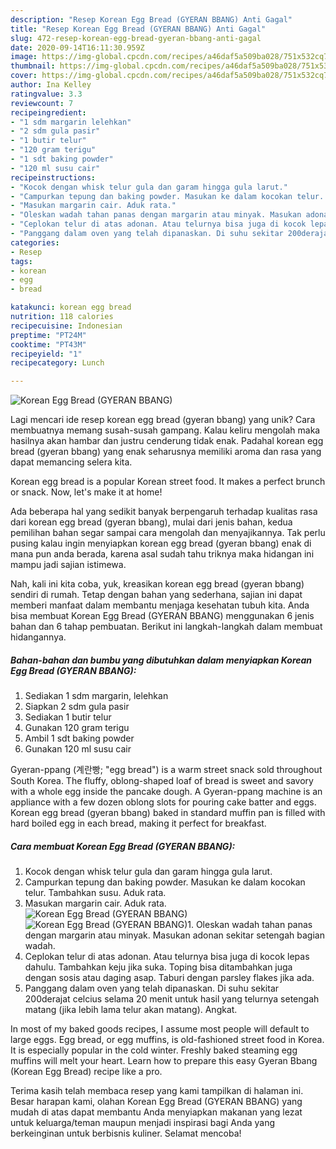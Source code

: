 ```yaml
---
description: "Resep Korean Egg Bread (GYERAN BBANG) Anti Gagal"
title: "Resep Korean Egg Bread (GYERAN BBANG) Anti Gagal"
slug: 472-resep-korean-egg-bread-gyeran-bbang-anti-gagal
date: 2020-09-14T16:11:30.959Z
image: https://img-global.cpcdn.com/recipes/a46daf5a509ba028/751x532cq70/korean-egg-bread-gyeran-bbang-foto-resep-utama.jpg
thumbnail: https://img-global.cpcdn.com/recipes/a46daf5a509ba028/751x532cq70/korean-egg-bread-gyeran-bbang-foto-resep-utama.jpg
cover: https://img-global.cpcdn.com/recipes/a46daf5a509ba028/751x532cq70/korean-egg-bread-gyeran-bbang-foto-resep-utama.jpg
author: Ina Kelley
ratingvalue: 3.3
reviewcount: 7
recipeingredient:
- "1 sdm margarin lelehkan"
- "2 sdm gula pasir"
- "1 butir telur"
- "120 gram terigu"
- "1 sdt baking powder"
- "120 ml susu cair"
recipeinstructions:
- "Kocok dengan whisk telur gula dan garam hingga gula larut."
- "Campurkan tepung dan baking powder. Masukan ke dalam kocokan telur. Tambahkan susu. Aduk rata."
- "Masukan margarin cair. Aduk rata."
- "Oleskan wadah tahan panas dengan margarin atau minyak. Masukan adonan sekitar setengah bagian wadah."
- "Ceplokan telur di atas adonan. Atau telurnya bisa juga di kocok lepas dahulu. Tambahkan keju jika suka. Toping bisa ditambahkan juga dengan sosis atau daging asap. Taburi dengan parsley flakes jika ada."
- "Panggang dalam oven yang telah dipanaskan. Di suhu sekitar 200derajat celcius selama 20 menit untuk hasil yang telurnya setengah matang (jika lebih lama telur akan matang). Angkat."
categories:
- Resep
tags:
- korean
- egg
- bread

katakunci: korean egg bread 
nutrition: 118 calories
recipecuisine: Indonesian
preptime: "PT24M"
cooktime: "PT43M"
recipeyield: "1"
recipecategory: Lunch

---
```



![Korean Egg Bread (GYERAN BBANG)](https://img-global.cpcdn.com/recipes/a46daf5a509ba028/751x532cq70/korean-egg-bread-gyeran-bbang-foto-resep-utama.jpg)

Lagi mencari ide resep korean egg bread (gyeran bbang) yang unik? Cara membuatnya memang susah-susah gampang. Kalau keliru mengolah maka hasilnya akan hambar dan justru cenderung tidak enak. Padahal korean egg bread (gyeran bbang) yang enak seharusnya memiliki aroma dan rasa yang dapat memancing selera kita.

Korean egg bread is a popular Korean street food. It makes a perfect brunch or snack. Now, let&#39;s make it at home!

Ada beberapa hal yang sedikit banyak berpengaruh terhadap kualitas rasa dari korean egg bread (gyeran bbang), mulai dari jenis bahan, kedua pemilihan bahan segar sampai cara mengolah dan menyajikannya. Tak perlu pusing kalau ingin menyiapkan korean egg bread (gyeran bbang) enak di mana pun anda berada, karena asal sudah tahu triknya maka hidangan ini mampu jadi sajian istimewa.


Nah, kali ini kita coba, yuk, kreasikan korean egg bread (gyeran bbang) sendiri di rumah. Tetap dengan bahan yang sederhana, sajian ini dapat memberi manfaat dalam membantu menjaga kesehatan tubuh kita. Anda bisa membuat Korean Egg Bread (GYERAN BBANG) menggunakan 6 jenis bahan dan 6 tahap pembuatan. Berikut ini langkah-langkah dalam membuat hidangannya.

<!--inarticleads1-->

##### Bahan-bahan dan bumbu yang dibutuhkan dalam menyiapkan Korean Egg Bread (GYERAN BBANG):

1. Sediakan 1 sdm margarin, lelehkan
1. Siapkan 2 sdm gula pasir
1. Sediakan 1 butir telur
1. Gunakan 120 gram terigu
1. Ambil 1 sdt baking powder
1. Gunakan 120 ml susu cair


Gyeran-ppang (계란빵; &#34;egg bread&#34;) is a warm street snack sold throughout South Korea. The fluffy, oblong-shaped loaf of bread is sweet and savory with a whole egg inside the pancake dough. A Gyeran-ppang machine is an appliance with a few dozen oblong slots for pouring cake batter and eggs. Korean egg bread (gyeran bbang) baked in standard muffin pan is filled with hard boiled egg in each bread, making it perfect for breakfast. 

<!--inarticleads2-->

##### Cara membuat Korean Egg Bread (GYERAN BBANG):

1. Kocok dengan whisk telur gula dan garam hingga gula larut.
1. Campurkan tepung dan baking powder. Masukan ke dalam kocokan telur. Tambahkan susu. Aduk rata.
1. Masukan margarin cair. Aduk rata.
<img src="//assets-global.cpcdn.com/assets/icons/button_play-2c75c40dde080a61004c1f40b05d8f140eaff45d7e9e6481dc71c63d2e7c4909.png" alt="Korean Egg Bread (GYERAN BBANG)"><img src="//assets-global.cpcdn.com/assets/icons/button_play-2c75c40dde080a61004c1f40b05d8f140eaff45d7e9e6481dc71c63d2e7c4909.png" alt="Korean Egg Bread (GYERAN BBANG)">1. Oleskan wadah tahan panas dengan margarin atau minyak. Masukan adonan sekitar setengah bagian wadah.
1. Ceplokan telur di atas adonan. Atau telurnya bisa juga di kocok lepas dahulu. Tambahkan keju jika suka. Toping bisa ditambahkan juga dengan sosis atau daging asap. Taburi dengan parsley flakes jika ada.
1. Panggang dalam oven yang telah dipanaskan. Di suhu sekitar 200derajat celcius selama 20 menit untuk hasil yang telurnya setengah matang (jika lebih lama telur akan matang). Angkat.


In most of my baked goods recipes, I assume most people will default to large eggs. Egg bread, or egg muffins, is old-fashioned street food in Korea. It is especially popular in the cold winter. Freshly baked steaming egg muffins will melt your heart. Learn how to prepare this easy Gyeran Bbang (Korean Egg Bread) recipe like a pro. 

Terima kasih telah membaca resep yang kami tampilkan di halaman ini. Besar harapan kami, olahan Korean Egg Bread (GYERAN BBANG) yang mudah di atas dapat membantu Anda menyiapkan makanan yang lezat untuk keluarga/teman maupun menjadi inspirasi bagi Anda yang berkeinginan untuk berbisnis kuliner. Selamat mencoba!
